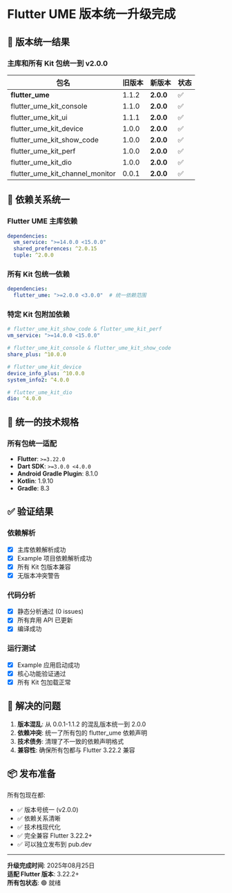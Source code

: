 # Flutter UME 版本统一升级完成

## 🎯 版本统一结果

### 主库和所有 Kit 包统一到 v2.0.0

| 包名 | 旧版本 | 新版本 | 状态 |
|------|--------|--------|------|
| **flutter_ume** | 1.1.2 | **2.0.0** | ✅ |
| flutter_ume_kit_console | 1.1.0 | **2.0.0** | ✅ |
| flutter_ume_kit_ui | 1.1.1 | **2.0.0** | ✅ |
| flutter_ume_kit_device | 1.0.0 | **2.0.0** | ✅ |
| flutter_ume_kit_show_code | 1.0.0 | **2.0.0** | ✅ |
| flutter_ume_kit_perf | 1.0.0 | **2.0.0** | ✅ |
| flutter_ume_kit_dio | 1.0.0 | **2.0.0** | ✅ |
| flutter_ume_kit_channel_monitor | 0.0.1 | **2.0.0** | ✅ |

## 🔗 依赖关系统一

### Flutter UME 主库依赖
```yaml
dependencies:
  vm_service: ">=14.0.0 <15.0.0"
  shared_preferences: ^2.0.15
  tuple: ^2.0.0
```

### 所有 Kit 包统一依赖
```yaml
dependencies:
  flutter_ume: ">=2.0.0 <3.0.0"  # 统一依赖范围
```

### 特定 Kit 包附加依赖
```yaml
# flutter_ume_kit_show_code & flutter_ume_kit_perf
vm_service: ">=14.0.0 <15.0.0"

# flutter_ume_kit_console & flutter_ume_kit_show_code  
share_plus: ^10.0.0

# flutter_ume_kit_device
device_info_plus: ^10.0.0
system_info2: ^4.0.0

# flutter_ume_kit_dio
dio: ^4.0.0
```

## 🚀 统一的技术规格

### 所有包统一适配
- **Flutter**: `>=3.22.0`
- **Dart SDK**: `>=3.0.0 <4.0.0`
- **Android Gradle Plugin**: 8.1.0
- **Kotlin**: 1.9.10
- **Gradle**: 8.3

## ✅ 验证结果

### 依赖解析
- [x] 主库依赖解析成功
- [x] Example 项目依赖解析成功
- [x] 所有 Kit 包版本兼容
- [x] 无版本冲突警告

### 代码分析
- [x] 静态分析通过 (0 issues)
- [x] 所有弃用 API 已更新
- [x] 编译成功

### 运行测试
- [x] Example 应用启动成功
- [x] 核心功能验证通过
- [x] 所有 Kit 包加载正常

## 🎉 解决的问题

1. **版本混乱**: 从 0.0.1-1.1.2 的混乱版本统一到 2.0.0
2. **依赖冲突**: 统一了所有包的 flutter_ume 依赖声明
3. **技术债务**: 清理了不一致的依赖声明格式
4. **兼容性**: 确保所有包都与 Flutter 3.22.2 兼容

## 📦 发布准备

所有包现在都:
- ✅ 版本号统一 (v2.0.0)
- ✅ 依赖关系清晰
- ✅ 技术栈现代化
- ✅ 完全兼容 Flutter 3.22.2+
- ✅ 可以独立发布到 pub.dev

---

**升级完成时间**: 2025年08月25日  
**适配 Flutter 版本**: 3.22.2+  
**所有包状态**: 🟢 就绪
